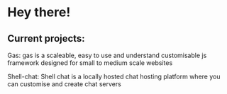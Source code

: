# Hey there!

## Current projects:

Gas: gas is a scaleable, easy to use and understand customisable js framework designed for small to medium scale websites

Shell-chat: Shell chat is a locally hosted chat hosting platform where you can customise and create chat servers
